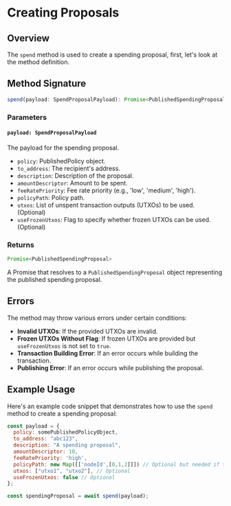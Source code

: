 # Creating Proposals

## Overview

The `spend` method is used to create a spending proposal, first, let's look at the method definition.

## Method Signature

```typescript
spend(payload: SpendProposalPayload): Promise<PublishedSpendingProposal>
```

### Parameters

#### `payload: SpendProposalPayload`

The payload for the spending proposal.

- `policy`: PublishedPolicy object.
- `to_address`: The recipient's address.
- `description`: Description of the proposal.
- `amountDescriptor`: Amount to be spent.
- `feeRatePriority`: Fee rate priority (e.g., 'low', 'medium', 'high').
- `policyPath`: Policy path.
- `utxos`: List of unspent transaction outputs (UTXOs) to be used. (Optional)
- `useFrozenUtxos`: Flag to specify whether frozen UTXOs can be used. (Optional)

### Returns

```typescript
Promise<PublishedSpendingProposal>
```

A Promise that resolves to a `PublishedSpendingProposal` object representing the published spending proposal.

## Errors

The method may throw various errors under certain conditions:

- **Invalid UTXOs**: If the provided UTXOs are invalid.
- **Frozen UTXOs Without Flag**: If frozen UTXOs are provided but `useFrozenUtxos` is not set to `true`.
- **Transaction Building Error**: If an error occurs while building the transaction.
- **Publishing Error**: If an error occurs while publishing the proposal.

## Example Usage

Here's an example code snippet that demonstrates how to use the `spend` method to create a spending proposal:

```javascript
const payload = {
  policy: somePublishedPolicyObject,
  to_address: "abc123",
  description: "A spending proposal",
  amountDescriptor: 10,
  feeRatePriority: 'high',
  policyPath: new Map([['nodeId',[0,1,2]]]) // Optional but needed if the policy descriptor has more than one path,
  utxos: ["utxo1", "utxo2"], // Optional
  useFrozenUtxos: false // Optional
};

const spendingProposal = await spend(payload);

```
